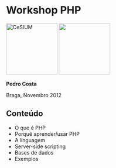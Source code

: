 # Workshop PHP

<img src="https://raw.github.com/pfac/caos-php-2012/master/global/images/cesium.logo.png?login=pfac&token=cde31e13fa440b085d0a6dc911ff75db" alt="CeSIUM" style="width:10em" />
<img src="https://raw.github.com/pfac/caos-php-2012/master/global/images/caos.logo.png?login=pfac&token=82497a9ee0f7dde7f9f7660a2bd6ae81" alt"CAOS" style="width:10em" />

__Pedro Costa__

Braga, Novembro 2012

## Conteúdo
* O que é PHP
* Porquê aprender/usar PHP
* A linguagem
* Server-side scripting
* Bases de dados
* Exemplos
